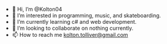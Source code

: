 - 👋 Hi, I’m @Kolton04
- 👀 I’m interested in programming, music, and skateboarding.
- 🌱 I’m currently learning c# and web development.
- 💞️ I’m looking to collaborate on nothing currently.
- 📫 How to reach me kolton.tolliver@gmail.com

<!---
Kolton04/Kolton04 is a ✨ special ✨ repository because its `README.md` (this file) appears on your GitHub profile.
You can click the Preview link to take a look at your changes.
--->
